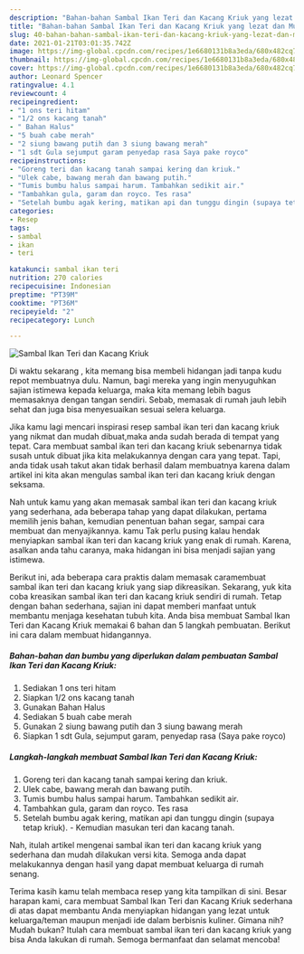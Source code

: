 ```yaml
---
description: "Bahan-bahan Sambal Ikan Teri dan Kacang Kriuk yang lezat dan Mudah Dibuat"
title: "Bahan-bahan Sambal Ikan Teri dan Kacang Kriuk yang lezat dan Mudah Dibuat"
slug: 40-bahan-bahan-sambal-ikan-teri-dan-kacang-kriuk-yang-lezat-dan-mudah-dibuat
date: 2021-01-21T03:01:35.742Z
image: https://img-global.cpcdn.com/recipes/1e6680131b8a3eda/680x482cq70/sambal-ikan-teri-dan-kacang-kriuk-foto-resep-utama.jpg
thumbnail: https://img-global.cpcdn.com/recipes/1e6680131b8a3eda/680x482cq70/sambal-ikan-teri-dan-kacang-kriuk-foto-resep-utama.jpg
cover: https://img-global.cpcdn.com/recipes/1e6680131b8a3eda/680x482cq70/sambal-ikan-teri-dan-kacang-kriuk-foto-resep-utama.jpg
author: Leonard Spencer
ratingvalue: 4.1
reviewcount: 4
recipeingredient:
- "1 ons teri hitam"
- "1/2 ons kacang tanah"
- " Bahan Halus"
- "5 buah cabe merah"
- "2 siung bawang putih dan 3 siung bawang merah"
- "1 sdt Gula sejumput garam penyedap rasa Saya pake royco"
recipeinstructions:
- "Goreng teri dan kacang tanah sampai kering dan kriuk."
- "Ulek cabe, bawang merah dan bawang putih."
- "Tumis bumbu halus sampai harum. Tambahkan sedikit air."
- "Tambahkan gula, garam dan royco. Tes rasa"
- "Setelah bumbu agak kering, matikan api dan tunggu dingin (supaya tetap kriuk).  Kemudian masukan teri dan kacang tanah."
categories:
- Resep
tags:
- sambal
- ikan
- teri

katakunci: sambal ikan teri 
nutrition: 270 calories
recipecuisine: Indonesian
preptime: "PT39M"
cooktime: "PT36M"
recipeyield: "2"
recipecategory: Lunch

---
```



![Sambal Ikan Teri dan Kacang Kriuk](https://img-global.cpcdn.com/recipes/1e6680131b8a3eda/680x482cq70/sambal-ikan-teri-dan-kacang-kriuk-foto-resep-utama.jpg)

Di waktu  sekarang , kita memang bisa membeli hidangan jadi tanpa kudu repot membuatnya dulu. Namun, bagi mereka yang ingin menyuguhkan sajian istimewa kepada keluarga, maka kita memang lebih bagus memasaknya dengan tangan sendiri. Sebab, memasak di rumah jauh lebih sehat dan juga bisa menyesuaikan sesuai selera keluarga.

Jika kamu lagi mencari inspirasi resep sambal ikan teri dan kacang kriuk yang nikmat dan mudah dibuat,maka anda sudah berada di tempat yang tepat. Cara membuat sambal ikan teri dan kacang kriuk  sebenarnya tidak susah untuk dibuat jika kita melakukannya dengan cara yang tepat. Tapi, anda tidak usah takut akan tidak berhasil dalam membuatnya 
karena dalam artikel ini kita akan mengulas sambal ikan teri dan kacang kriuk dengan seksama.  



Nah untuk kamu yang akan memasak sambal ikan teri dan kacang kriuk yang sederhana, ada beberapa tahap yang dapat dilakukan, pertama memilih jenis bahan, kemudian penentuan bahan segar, sampai cara membuat dan menyajikannya. kamu Tak perlu pusing kalau hendak menyiapkan sambal ikan teri dan kacang kriuk yang enak di rumah. Karena, asalkan anda  tahu caranya, maka hidangan ini bisa menjadi sajian yang istimewa.

Berikut ini, ada beberapa cara praktis  dalam memasak caramembuat sambal ikan teri dan kacang kriuk yang siap dikreasikan. Sekarang, yuk kita coba kreasikan sambal ikan teri dan kacang kriuk sendiri di rumah. Tetap dengan bahan sederhana, sajian ini dapat memberi manfaat untuk membantu menjaga kesehatan tubuh kita. Anda bisa membuat Sambal Ikan Teri dan Kacang Kriuk memakai 6 bahan dan 5 langkah pembuatan. Berikut ini cara dalam membuat hidangannya.

<!--inarticleads1-->

##### Bahan-bahan dan bumbu yang diperlukan dalam pembuatan Sambal Ikan Teri dan Kacang Kriuk:

1. Sediakan 1 ons teri hitam
1. Siapkan 1/2 ons kacang tanah
1. Gunakan  Bahan Halus
1. Sediakan 5 buah cabe merah
1. Gunakan 2 siung bawang putih dan 3 siung bawang merah
1. Siapkan 1 sdt Gula, sejumput garam, penyedap rasa (Saya pake royco)




<!--inarticleads2-->

##### Langkah-langkah membuat Sambal Ikan Teri dan Kacang Kriuk:

1. Goreng teri dan kacang tanah sampai kering dan kriuk.
1. Ulek cabe, bawang merah dan bawang putih.
1. Tumis bumbu halus sampai harum. Tambahkan sedikit air.
1. Tambahkan gula, garam dan royco. Tes rasa
1. Setelah bumbu agak kering, matikan api dan tunggu dingin (supaya tetap kriuk).  - Kemudian masukan teri dan kacang tanah.




Nah, itulah artikel mengenai  sambal ikan teri dan kacang kriuk  yang sederhana dan mudah dilakukan versi kita. Semoga anda dapat melakukannya dengan hasil yang dapat membuat keluarga di rumah senang. 

Terima kasih kamu telah membaca resep yang kita tampilkan di sini. Besar harapan kami, cara membuat  Sambal Ikan Teri dan Kacang Kriuk sederhana di atas dapat membantu Anda menyiapkan hidangan yang lezat untuk keluarga/teman maupun menjadi ide dalam berbisnis kuliner. Gimana nih? Mudah bukan? Itulah cara membuat sambal ikan teri dan kacang kriuk yang bisa Anda lakukan di rumah. Semoga bermanfaat dan selamat mencoba!

